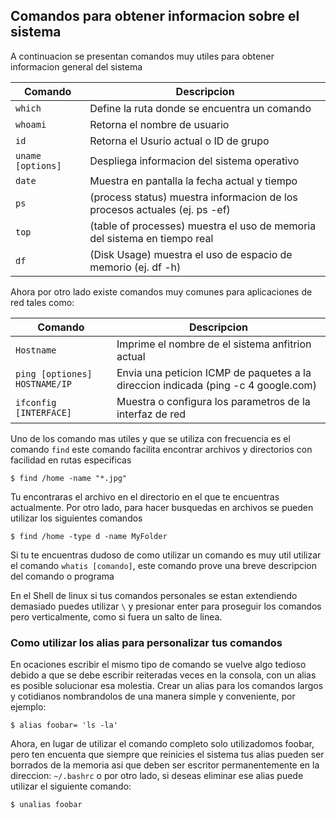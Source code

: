 ## Comandos para obtener informacion sobre el sistema
A continuacion se presentan comandos muy utiles para obtener informacion general del sistema

| Comando | Descripcion                            |
| ------- | -------------------------------------------------   |
| `which`     | Define la ruta donde se encuentra un comando    |
| `whoami`     |Retorna el nombre de usuario                    |
| `id`     | Retorna el Usurio actual o ID de grupo             |
| `uname [options]`    |Despliega informacion del sistema operativo|
| `date`     | Muestra en pantalla la fecha actual y tiempo   |
| `ps `    |(process status) muestra informacion de los procesos actuales (ej. ps -ef)|
| `top`     |(table of processes) muestra el uso de memoria del sistema en tiempo real  |
| `df`    |(Disk Usage) muestra el uso de espacio de memorio (ej. df -h)|

Ahora por otro lado existe comandos muy comunes para aplicaciones de red tales como:

| Comando | Descripcion                            |
| ------- | ------------------------------------------------- |
| `Hostname`     | Imprime el nombre de el sistema anfitrion actual    |
| `ping [optiones] HOSTNAME/IP`     |    Envia una peticion ICMP de paquetes a la direccion indicada (ping -c 4 google.com)                |
| `ifconfig [INTERFACE]`     | Muestra o configura los parametros de la interfaz de red   |


Uno de los comando mas utiles y que se utiliza con frecuencia es el comando `find` este comando facilita encontrar archivos y directorios con facilidad en rutas especificas

```
$ find /home -name "*.jpg"
```
Tu encontraras el  archivo en el directorio en el que te encuentras actualmente. Por otro lado, para hacer busquedas en archivos se pueden utilizar los siguientes comandos
```
$ find /home -type d -name MyFolder
```

Si tu te encuentras dudoso de como utilizar un comando es muy util utilizar el comando `whatis [comando]`, este comando prove una breve descripcion del comando o programa

En el Shell de linux si tus comandos personales se estan extendiendo demasiado puedes utilizar `\` y presionar enter para proseguir los comandos pero verticalmente, como si fuera un salto de linea.

### Como utilizar los alias para personalizar tus comandos

En ocaciones escribir el mismo tipo de comando se vuelve algo tedioso debido a que se debe escribir reiteradas veces en la consola, con un alias es posible solucionar esa molestia. Crear un alias para los comandos largos y cotidianos nombrandolos de una manera simple y conveniente, por ejemplo:

```
$ alias foobar= 'ls -la'
```
Ahora, en lugar de utilizar el comando completo solo utilizadomos foobar, pero ten encuenta que siempre que reinicies el sistema tus alias pueden ser borrados de la memoria asi que deben ser escritor permanentemente en la direccion: `~/.bashrc` o por otro lado, si deseas eliminar ese alias puede utilizar el siguiente comando:
```
$ unalias foobar
```